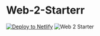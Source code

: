 # Web-2-Starterr
<a 
href="https://app.netlify.com/start/deploy?repository=YourRepoURL"><img src="https://www.netlify.com/img/deploy/button.svg" alt="Deploy to Netlify"></a>
![Web 2 Starter](https://user-images.githubusercontent.com/122405591/213831249-09cfbe8f-6ec0-4c09-8ec6-14eb66a797c5.png)


